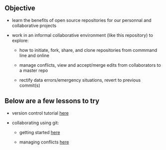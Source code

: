 ## Objective

* learn the benefits of open source repositories for our personnal and collaborative projects

* work in an informal collaborative environment (like this repository) to explore: 

	- how to initiate, fork, share, and clone repositories from commmand line and online

	- manage conflicts, view and accept/merge edits from collaborators to a master repo

	- rectify data errors/emergency situations, revert to previous commit(s)

## Below are a few lessons to try

* version control tutorial [here](https://datacarpentry.org/rr-version-control/01-git-github/index.html)

* collaborating using git:

  - getting started [here](https://swcarpentry.github.io/git-novice/08-collab/index.html)

  - managing conflicts [here](https://swcarpentry.github.io/git-novice/09-conflict/index.html)
